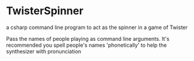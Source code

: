 # TwisterSpinner
a csharp command line program to act as the spinner in a game of Twister

Pass the names of people playing as command line arguments. It's recommended you spell people's names 'phonetically' to help the synthesizer with pronunciation
